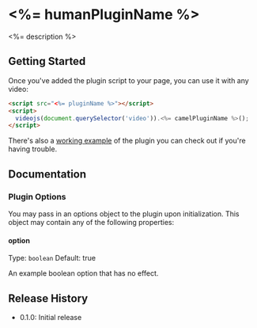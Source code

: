 # <%= humanPluginName %>

<%= description %>

## Getting Started

Once you've added the plugin script to your page, you can use it with any video:

```html
<script src="<%= pluginName %>"></script>
<script>
  videojs(document.querySelector('video')).<%= camelPluginName %>();
</script>
```

There's also a [working example](example.html) of the plugin you can check out if you're having trouble.

## Documentation
### Plugin Options

You may pass in an options object to the plugin upon initialization. This
object may contain any of the following properties:

#### option
Type: `boolean`
Default: true

An example boolean option that has no effect.

## Release History

 - 0.1.0: Initial release

